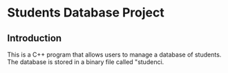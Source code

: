 # Students Database Project

## Introduction
This is a C++ program that allows users to manage a database of students. The database is stored in a binary file called "studenci.
